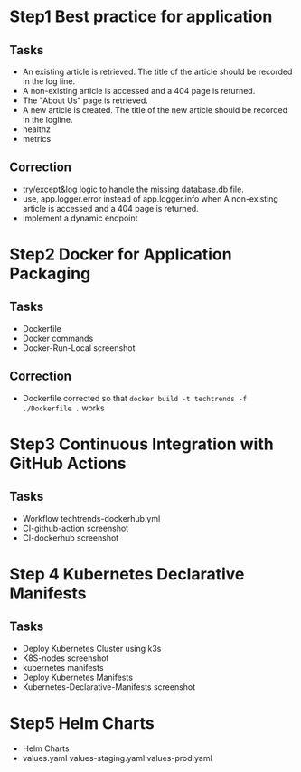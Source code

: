 
# Step1 Best practice for application

## Tasks 
* An existing article is retrieved. The title of the article should be recorded in the log line.
* A non-existing article is accessed and a 404 page is returned. 
* The "About Us" page is retrieved.
* A new article is created. The title of the new article should be recorded in the logline.
* healthz
* metrics

## Correction
* try/except&log logic to handle the missing database.db file.
* use, app.logger.error instead of app.logger.info when A non-existing article is accessed and a 404 page is returned. 
* implement a dynamic endpoint

# Step2 Docker for Application Packaging

## Tasks 
* Dockerfile
* Docker commands 
* Docker-Run-Local screenshot

## Correction
* Dockerfile corrected so that `docker build -t techtrends -f ./Dockerfile .` works

# Step3 Continuous Integration with GitHub Actions

## Tasks 
* Workflow techtrends-dockerhub.yml
* CI-github-action screenshot
* CI-dockerhub screenshot

# Step 4 Kubernetes Declarative Manifests

## Tasks 
* Deploy Kubernetes Cluster using k3s
* K8S-nodes screenshot
* kubernetes manifests
* Deploy Kubernetes Manifests
* Kubernetes-Declarative-Manifests screenshot

# Step5 Helm Charts
* Helm Charts 
* values.yaml values-staging.yaml values-prod.yaml